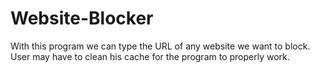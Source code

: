 # Website-Blocker
With this program we can type the URL of any website we want to block. User may have to clean his cache for the program to properly work.
